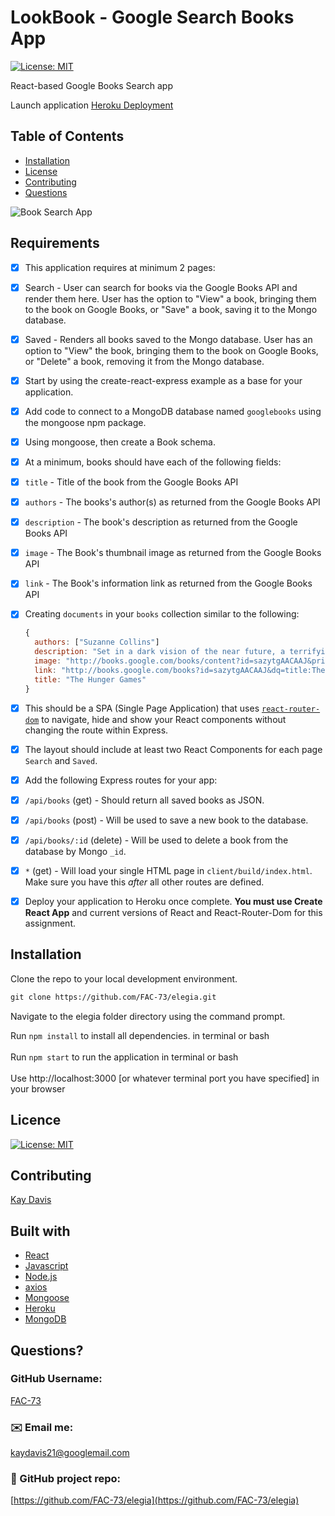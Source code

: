 # LookBook - Google Search Books App

[![License: MIT](https://img.shields.io/badge/License-MIT-yellow.svg)](https://opensource.org/licenses/MIT)
<br />

React-based Google Books Search app
<br />

Launch application [Heroku Deployment](https://protected-retreat-51011.herokuapp.com/)
<br />

## Table of Contents
- [Installation](#installation)
- [License](#license)
- [Contributing](#contributing)
- [Questions](#questions)


![Book Search App](https://github.com/FAC-73/elegia/blob/main/client/src/utils/images/README.png?raw=true)
<br />

## Requirements

- [x] This application requires at minimum 2 pages:

- [x] Search - User can search for books via the Google Books API and render them here. User has the option to "View" a book, bringing them to the book on Google Books, or "Save" a book, saving it to the Mongo database.

- [x] Saved - Renders all books saved to the Mongo database. User has an option to "View" the book, bringing them to the book on Google Books, or "Delete" a book, removing it from the Mongo database.

- [x] Start by using the create-react-express example as a base for your application.

- [x] Add code to connect to a MongoDB database named `googlebooks` using the mongoose npm package.

- [x] Using mongoose, then create a Book schema.

- [x] At a minimum, books should have each of the following fields:

- [x] `title` - Title of the book from the Google Books API

- [x] `authors` - The books's author(s) as returned from the Google Books API

- [x] `description` - The book's description as returned from the Google Books API

- [x] `image` - The Book's thumbnail image as returned from the Google Books API

- [x] `link` - The Book's information link as returned from the Google Books API

- [x] Creating `documents` in your `books` collection similar to the following:

    ```js
    {
      authors: ["Suzanne Collins"]
      description: "Set in a dark vision of the near future, a terrifying reality TV show is taking place. Twelve boys and twelve girls are forced to appear in a live event called The Hunger Games. There is only one rule: kill or be killed. When sixteen-year-old Katniss Everdeen steps forward to take her younger sister's place in the games, she sees it as a death sentence. But Katniss has been close to death before. For her, survival is second nature."
      image: "http://books.google.com/books/content?id=sazytgAACAAJ&printsec=frontcover&img=1&zoom=1&source=gbs_api"
      link: "http://books.google.com/books?id=sazytgAACAAJ&dq=title:The+Hunger+Games&hl=&source=gbs_api"
      title: "The Hunger Games"
    }
    ```

- [x] This should be a SPA (Single Page Application) that uses [`react-router-dom`](https://github.com/reactjs/react-router) to navigate, hide and show your React components without changing the route within Express.

- [x] The layout should include at least two React Components for each page `Search` and `Saved`.

- [x] Add the following Express routes for your app:

- [x] `/api/books` (get) - Should return all saved books as JSON.

- [x] `/api/books` (post) - Will be used to save a new book to the database.

- [x] `/api/books/:id` (delete) - Will be used to delete a book from the database by Mongo `_id`.

- [x] `*` (get) - Will load your single HTML page in `client/build/index.html`. Make sure you have this _after_ all other routes are defined.

- [x] Deploy your application to Heroku once complete. **You must use Create React App** and current versions of React and React-Router-Dom for this assignment.

## Installation
Clone the repo to your local development environment.

```md
git clone https://github.com/FAC-73/elegia.git
```
Navigate to the elegia folder directory using the command prompt.

Run `npm install` to install all dependencies. in terminal or bash
<br><br>
Run `npm start` to run the application in terminal or bash
<br><br>
Use http://localhost:3000 [or whatever terminal port you have specified] in your browser

## Licence
[![License: MIT](https://img.shields.io/badge/License-MIT-yellow.svg)](https://opensource.org/licenses/MIT)
<br />

## Contributing
[Kay Davis](https://github.com/FAC-73)
<br />

## Built with
- [React](https://reactjs.org/)
- [Javascript](https://www.w3schools.com/jsref/default.asp)
- [Node.js](https://nodejs.org/en/)
- [axios](https://www.npmjs.com/package/axios)
- [Mongoose](https://mongoosejs.com/)
- [Heroku](https://www.heroku.com)
- [MongoDB](https://www.mongodb.com/)

## Questions?

### GitHub Username:
[FAC-73](https://github.com/FAC-73)

###  ✉️ Email me:
[kaydavis21@googlemail.com](mailto:kaydavis21@googlemail.com)

### 📁 GitHub project repo:
[https://github.com/FAC-73/elegia](https://github.com/FAC-73/elegia)
